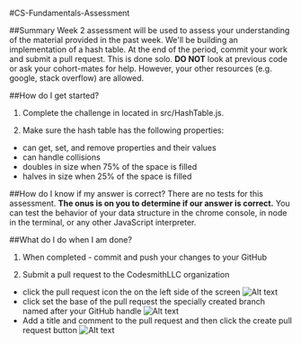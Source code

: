 #CS-Fundamentals-Assessment

##Summary
Week 2 assessment will be used to assess your understanding of the material provided in the past week. We'll be building an implementation of a hash table. At the end of the period, commit your work and submit a pull request. This is done solo. **DO NOT** look at previous code or ask your cohort-mates for help. However, your other resources (e.g. google, stack overflow) are allowed.

##How do I get started?
1. Complete the challenge in located in src/HashTable.js.

1. Make sure the hash table has the following properties:

  - can get, set, and remove properties and their values
  - can handle collisions
  - doubles in size when 75% of the space is filled
  - halves in size when 25% of the space is filled

##How do I know if my answer is correct?
There are no tests for this assessment. **The onus is on you to determine if our answer is correct.** You can test the behavior of your data structure in the chrome console, in node in the terminal, or any other JavaScript interpreter. 

##What do I do when I am done?
1. When completed - commit and push your changes to your GitHub

2. Submit a pull request to the CodesmithLLC organization

  - click the pull request icon the on the left side of the screen ![Alt text](http://u.cubeupload.com/codesmith/howtopullrequest.png)
  - click set the base of the pull request the specially created branch named after your GitHub handle ![Alt text](http://u.cubeupload.com/codesmith/howtopullrequest2.png)
  - Add a title and comment to the pull request and then click the create pull request button ![Alt text](http://u.cubeupload.com/codesmith/howtopullrequest3.png)

